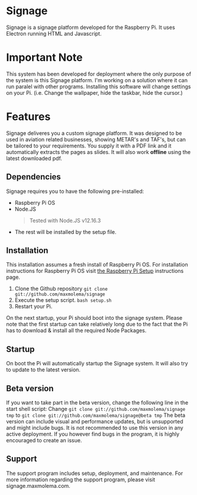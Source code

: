 # Signage

Signage is a signage platform developed for the Raspberry Pi. It uses Electron running HTML and Javascript.

# Important Note
This system has been developed for deployment where the only purpose of the system is this Signage platform. I'm working on a solution where it can run paralel with other programs. Installing this software will change settings on your Pi. (i.e. Change the wallpaper, hide the taskbar, hide the cursor.)

# Features

Signage deliveres you a custom signage platform. It was designed to be used in aviation related businesses, showing METAR's and TAF's, but can be tailored to your requirements. You supply it with a PDF link and it automatically extracts the pages as slides. It will also work **offline** using the latest downloaded pdf.

## Dependencies

Signage requires you to have the following pre-installed:

 - Raspberry Pi OS
 - Node.JS
     > Tested with Node.JS v12.16.3
 - The rest will be installed by the setup file.

## Installation

This installation assumes a fresh install of Raspberry Pi OS. For installation instructions for Raspberry Pi OS visit [the Raspberry Pi Setup](https://projects.raspberrypi.org/en/projects/raspberry-pi-setting-up) instructions page.

 1. Clone the Github repository
    `git clone git://github.com/maxmolema/signage`
  2. Execute the setup script.
    `bash setup.sh`
  3. Restart your Pi.
  
  On the next startup, your Pi should boot into the signage system. Please note that the first startup can take relatively long due to the fact that the Pi has to download & install all the required Node Packages.
## Startup
On boot the Pi will automatically startup the Signage system. It will also try to update to the latest version.

## Beta version
If you want to take part in the beta version, change the following line in the start shell script:
Change `git clone git://github.com/maxmolema/signage tmp`
to `git clone git://github.com/maxmolema/signage@beta tmp`
The beta version can include visual and performance updates, but is unsupported and might include bugs. It is not recommended to use this version in any active deployment. If you however find bugs in the program, it is highly encouraged to create an issue.

## Support
The support program includes setup, deployment, and maintenance. For more information regarding the support program, please visit signage.maxmolema.com. 
